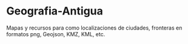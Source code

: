 # Geografia-Antigua
Mapas y recursos para como localizaciones de ciudades, fronteras en formatos png, Geojson, KMZ, KML, etc.
